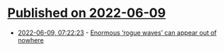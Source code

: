 # [Published on 2022-06-09](index.md)

* [2022-06-09, 07:22:23](https://news.ycombinator.com/item?id=31678431) - [Enormous ‘rogue waves’ can appear out of nowhere](https://www.nationalgeographic.com/science/article/mathematicians-may-soon-be-able-to-predict-enormous-rogue-waves)
